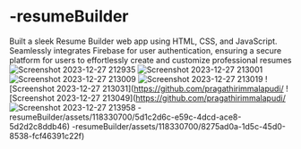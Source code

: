 # -resumeBuilder
Built a sleek Resume Builder web app using HTML, CSS, and JavaScript. Seamlessly integrates Firebase for user authentication, ensuring a secure platform for users to effortlessly create and customize professional resumes
![Screenshot 2023-12-27 212935](https://github.com/pragathirimmalapudi/-resumeBuilder/assets/118330700/57a39f32-ce4c-493d-ab35-b11315b3d03d)
![Screenshot 2023-12-27 213001](https://github.com/pragathirimmalapudi/-resumeBuilder/assets/118330700/dc4e3f28-3bfb-45dd-868e-9982d50ce597)
![Screenshot 2023-12-27 213009](https://github.com/pragathirimmalapudi/-resumeBuilder/assets/118330700/e39c3b25-9272-419d-a9d2-7e58b5e1c983)
![Screenshot 2023-12-27 213019](https://github.com/pragathirimmalapudi/-resumeBuilder/assets/118330700/034948a8-97af-4d9e-8557-d0191f727904)
![Screenshot 2023-12-27 213031](https://github.com/pragathirimmalapudi/
![Screenshot 2023-12-27 213049](https://github.com/pragathirimmalapudi/
![Screenshot 2023-12-27 213958](https://github.com/pragathirimmalapudi/-resumeBuilder/assets/118330700/f77f2bdd-ab1a-43e5-a5e0-75efe89533f9)
-resumeBuilder/assets/118330700/5d1c2d6c-e59c-4dcd-ace8-5d2d2c8ddb46)
-resumeBuilder/assets/118330700/8275ad0a-1d5c-45d0-8538-fcf46391c22f)

